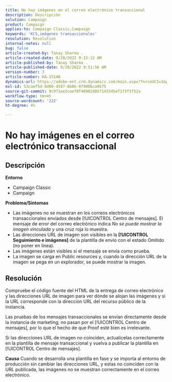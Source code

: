 ```yaml
---
title: No hay imágenes en el correo electrónico transaccional
description: Descripción
solution: Campaign
product: Campaign
applies-to: Campaign Classic,Campaign
keywords: 'KCS,imágenes transaccionales'
resolution: Resolution
internal-notes: null
bug: false
article-created-by: Tanay Sharma .
article-created-date: 9/20/2022 9:33:12 AM
article-published-by: Tanay Sharma .
article-published-date: 9/20/2022 9:51:56 AM
version-number: 3
article-number: KA-15140
dynamics-url: https://adobe-ent.crm.dynamics.com/main.aspx?forceUCI=1&pagetype=entityrecord&etn=knowledgearticle&id=961ae13a-c738-ed11-9db1-002248086735
exl-id: 53caef5d-8d08-4597-8b06-97900bca9675
source-git-commit: 9c971ee2ceef8f48902d857145545ef173f3752a
workflow-type: tm+mt
source-wordcount: '222'
ht-degree: 4%

---
```


# No hay imágenes en el correo electrónico transaccional

## Descripción

<b>Entorno</b>
- Campaign Classic
- Campaign



<b>Problema/Síntomas</b>
- Las imágenes no se muestran en los correos electrónicos transaccionales enviados desde [!UICONTROL Centro de mensajes]. El mensaje de error del correo electrónico indica *No se puede mostrar la imagen vinculada* y una cruz roja lo muestra.
- Las direcciones URL de imagen son visibles en la <b>[!UICONTROL Seguimiento e imágenes]</b> de la plantilla de envío con el estado Omitido (no poner en línea).
- Las imágenes están visibles si el mensaje se envía como prueba.
- La imagen se carga en Public resources y, cuando la dirección URL de la imagen se pega en un explorador, se puede mostrar la imagen.



## Resolución






Compruebe el código fuente del HTML de la entrega de correo electrónico y las direcciones URL de imagen para ver dónde se alojan las imágenes y si la URL corresponde con la dirección URL del recurso público de la instancia.



Las pruebas de los mensajes transaccionales se envían directamente desde la instancia de marketing; no pasan por el [!UICONTROL Centro de mensajes], por lo que el hecho de que Proof esté bien es irrelevante.



Si las direcciones URL de imagen no coinciden, actualícelas correctamente en la plantilla de mensaje transaccional y vuelva a publicar la plantilla en [!UICONTROL Centro de mensajes].


<b>Causa</b>
Cuando se desarrolla una plantilla en fase y se importa al entorno de producción sin cambiar las direcciones URL, y estas no coinciden con la URL publicada, las imágenes no se muestran correctamente en el correo electrónico.
